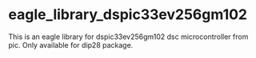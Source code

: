 # eagle_library_dspic33ev256gm102
This is an eagle library for dspic33ev256gm102 dsc microcontroller from pic. Only available for dip28 package.
